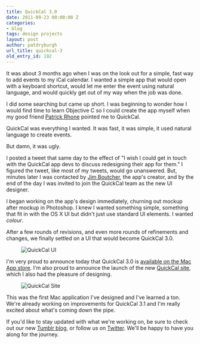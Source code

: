 ```yaml
---
title: QuickCal 3.0
date: 2011-09-23 00:00:00 Z
categories:
- blog
tags: design projects
layout: post
author: patdryburgh
url_title: quickcal-3
old_entry_id: 192
---
```


It was about 3 months ago when I was on the look out for a simple, fast way to add events to my iCal calendar. I wanted a simple app that would open with a keyboard shortcut, would let me enter the event using natural language, and would quickly get out of my way when the job was done.

I did some searching but came up short. I was beginning to wonder how I would find time to learn Objective C so I could create the app myself when my good friend [Patrick Rhone](http://patrickrhone.com) pointed me to QuickCal.

QuickCal was everything I wanted. It was fast, it was simple, it used natural language to create events.

But damn, it was ugly.

I posted a tweet that same day to the effect of "I wish I could get in touch with the QuickCal app devs to discuss redesigning their app for them." I figured the tweet, like most of my tweets, would go unanswered. But, minutes later I was contacted by [Jim Boutcher](http://jimboutcher.com), the app's creator, and by the end of the day I was invited to join the QuickCal team as the new UI designer.

I began working on the app's design immediately, churning out mockup after mockup in Photoshop. I knew I wanted something simple, something that fit in with the OS X UI but didn't just use standard UI elements. I wanted *colour*.

After a few rounds of revisions, and even more rounds of refinements and changes, we finally settled on a UI that would become QuickCal 3.0.

<figure class="extra-wide">
  <img src="{{ site.url }}/images/uploads/quickcalui.jpg" alt="QuickCal UI" class="iwide" />
</figure>

I'm very proud to announce today that QuickCal 3.0 is [available on the Mac App store](http://itunes.apple.com/app/quickcal/id416581096). I'm also proud to announce the launch of the new [QuickCal site](http://quickcalapp.com), which I also had the pleasure of designing.

<figure class="extra-wide">
  <img src="{{ site.url }}/images/uploads/quickcalsite.jpg" alt="QuickCal Site" class="iwide" />
</figure>

This was the first Mac application I've designed and I've learned a ton. We're already working on improvements for QuickCal 3.1 and I'm really excited about what's coming down the pipe.

If you'd like to stay updated with what we're working on, be sure to check out our new [Tumblr blog](http://blog.quickcalapp.com), or follow us on [Twitter](http://twitter.com/quickcal). We'll be happy to have you along for the journey.